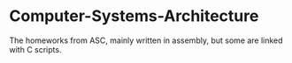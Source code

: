 # Computer-Systems-Architecture

The homeworks from ASC, mainly written in assembly, but some are linked with C scripts.
